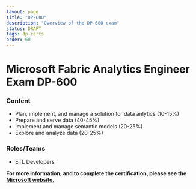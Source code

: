 ```yaml
---
layout: page
title: "DP-600"
description: "Overview of the DP-600 exam"
status: DRAFT
tags: dp-certs
order: 60
---
```

# Microsoft Fabric Analytics Engineer Exam DP-600
  
### Content
  
- Plan, implement, and manage a solution for data anlytics (10-15%)
- Prepare and serve data (40-45%)
- Implement and manage semantic models (20-25%)
- Explore and analyze data (20-25%)
  
### Roles/Teams  
  
- ETL Developers

**For more information, and to complete the certification, please see the [Microsoft website.][dp-600]**

[dp-600]: https://learn.microsoft.com/en-us/credentials/certifications/fabric-analytics-engineer-associate/?practice-assessment-type=certification